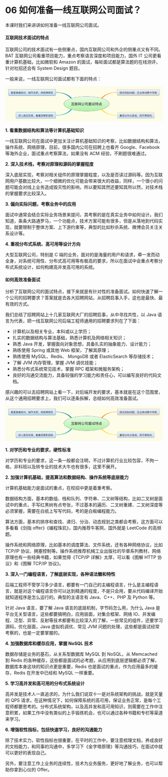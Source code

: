 # 06 如何准备一线互联网公司面试？

本课时我们来讲讲如何准备一线互联网公司面试。

#### 互联网技术面试的特点

互联网公司的技术面试有一些侧重点，国内互联网公司和外企的侧重点又有不同。BAT 互联网公司看重项目能力，重点考察语言深度和项目能力，国外 IT 公司更看重计算机基础，比如微软和 Amazon 的面试，每轮面试都是算法题的在线测评，针对社招还会有 System Design 题目。

一般来说，一线互联网公司面试都有下面的特点：

![CgoCgV6hUdCAHsw6AAC5j_lXmsI267](img/CgoCgV6hUdCAHsw6AAC5j_lXmsI267-2232479.png)

**1. 看重数据结构和算法等计算机基础知识**

一线互联网公司在面试中更加关注计算机基础知识的考察，比如数据结构和算法，操作系统、网络原理，目前，很多国内公司在招聘上也看齐 Google、Facebook 等海外企业，面试重点考察算法，如果没有 ACM 经验，不刷题很难通过。

**2. 深入技术栈，考察对原理和源码的掌握程度**

深入底层实现，考察对相关组件的原理掌握程度，以及是否读过源码等。因为互联网用户基数比较大，一个细微的优化可能会带来很大的收益，同样，一个很小的问题可能会对线上业务造成毁灭性的影响，所以要知其然还要知其所以然，对技术栈的掌握要求比较深入。

**3. 偏向实际问题，考察业务中的应用**

面试中通常会结合实际业务场景来提问，其考察的是在真实业务中如何设计。我们知道，条条大路通罗马，一个功能点，技术方案可能有很多，但是从落地到代码实现，就要限制于整体方案、上下游约束等，典型的比如秒杀系统、微博会员关注关系设计等。

**4. 重视分布式系统、高可用等设计方向**

大型互联网公司，特别是 C 端的业务，面对的是海量的用户和请求，牵一发而动全身，对系统可用性、分布式高可用等有极高的要求，所以在面试中会重点考察分布式系统设计，如何构建高并发高可用的系统。

#### 如何高效准备面试

分析了互联网公司的面试特点，接下来就是有针对性的准备面试。如何快速了解一个公司的招聘要求？答案就是去各大招聘网站，从招聘启事入手，这也是最快、最有效的方式。

我们总结了招聘网站上十几家互联网大厂的招聘启事，从中寻找共性，以 Java 语言为代表，把一线互联网公司后端工程师通用的招聘要求列在了下面：

- 计算机以及相关专业，本科或以上学历；
- 扎实的数据结构与算法基础，熟悉计算机及网络相关知识；
- 熟悉 Java 开发，掌握面向对象思想，具备扎实的抽象能力、设计能力；
- 熟练使用 Spring 或其他 Web 框架，了解其原理；
- 熟练使用 MySQL、Redis、 MongoDB 或者 ElasticSearch 等存储技术；
- 了解 JVM 内存管理，掌握 JVM 调优技能；
- 熟悉分布式系统常见技术，掌握 RPC 框架和微服务架构；
- 良好的沟通交流能力，具备较强的学习能力和责任心，可以编写良好的代码文档。

感兴趣的可以去招聘网站上看一下，对后端开发的要求，基本就是在这个范围里，从这个通用招聘要求上，我们可以逐条拆解，总结如何高效准备面试。

![CgoCgV6hUdCAHsw6AAC5j_lXmsI267](img/CgoCgV6hUdCAHsw6AAC5j_lXmsI267.png)

**1. 对学历和专业的要求，硬性标准**

对学历和专业的要求，这一条一般都会注明，不过计算机行业比较包容，不拘一格，非科班以及转专业的技术大牛也有很多，这里不展开。

**2. 加强计算机基础，提高算法和数据结构、操作系统等底层能力**

计算机基础能力是面试的重点，在校招中更是着重考察。

数据结构方面，基本的数组、栈和队列、字符串、二叉树等结构，比如二叉树是面试中的重点，手写红黑树有点夸张，不过基本的遍历、二叉树重建、二叉树深度等必须掌握，需要在白纸上写写代码，考的是白板编程能力。

算法方面，基本的排序和查找、递归、分治、动态规划之类都会考察，这方面可以多看看《剑指 offer》《编程珠玑》，国内推荐牛客网，国外就是 LeetCode 的高频题。

操作系统和网络原理，比如基本的调度算法、文件系统，还有各种网络协议，比如 TCP/IP 协议、拥塞控制等。操作系统推荐机械工业出版社的华章系列教材，网络原理也有一些经典书籍，如果觉得《TCP/IP 详解》太厚，可以看《图解 HTTP 协议》和《图解 TCP/IP 协议》。

**3. 深入一门编程语言，了解底层实现，各种语法糖和特性**

后端工程师不管学习多少语言，都要有一门自己的主编程语言，什么是主编程语言，就是对这个编程语言你可以达到精通的程度，不是只会用，要从代码编译开始就知道程序是怎么运行的。典型的主语言有 Java、C++、PHP 及 Python 等。

针对 Java 语言，要了解 Java 语言的底层机制，字节码怎么用，为什么 Java 是平台无关型语言，这些都要搞明白，应用层面，对集合框架、网络 IO、并发编程、泛型、异常、反射等技术都要有比较深入的了解，一些常见的组件，还要学习源码，优化层面，Java 虚拟机调优、常见 JVM 问题的处理，这些都是面试经常考察的，也是一定要掌握的。

**4. 加强数据库和缓存应用，掌握 NoSQL 技术**

数据存储是业务的基石，从关系型数据库 MySQL 到 NoSQL，从 Memcached 到 Redis 的各种缓存，这些都是面试的必考题，从应用到底层逻辑都必须了解，数据库本身这块的知识点更是重要，Redis 也是面试的重点，作为应用最多的缓存，Redis 在开发中已经和 MySQL 一样重要。

**5. 学习高并发和高可用的分布式系统设计**

高并发是技术人一直追求的，为什么我们说双十一是对系统架构的挑战，就是天量的 QPS 请求，在这种情况下，如何保障系统的高可用，保证业务正常，是每个工程师都要思考的。分布式系统架构，以及高并发和高可用知识，则需要在工作中注意积累，如果工作中没有类似的上手锻炼机会，也可以通过各种书籍和专栏等渠道来学习。

**6. 增强软性指标，包括快速学习，良好的沟通能力**

除了技术实力，软性指标也很重要，在平时的工作中，要注意梳理文档，养成良好的文档能力，和同事的沟通中，多学习下《金字塔原理》等沟通技巧，在面试中就可以更好的表现自己。

另外，要注意工作上业务的连续性，技术为业务服务，更好地了解业务，也可以帮助你拿到心仪的 Offer。